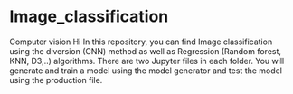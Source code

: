 # Image_classification
Computer vision 
Hi 
In this repository, you can find Image classification using the diversion (CNN) method as well as Regression (Random forest, KNN, D3,..) algorithms.
There are two Jupyter files in each folder. You will generate and train a model using the model generator and test the model using the production file.


 
